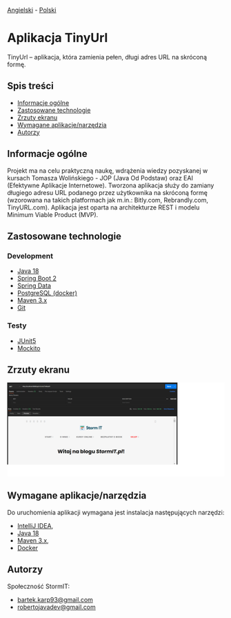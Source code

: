 [Angielski](README.md) - [<ins>Polski</ins>](README.pl.md)

# Aplikacja TinyUrl
TinyUrl – aplikacja, która zamienia pełen, długi adres URL na skróconą formę.

## Spis treści
* [Informacje ogólne](#informacje-ogólne)
* [Zastosowane technologie](#zastosowane-technologie)
* [Zrzuty ekranu](#zrzuty-ekranu)
* [Wymagane aplikacje/narzędzia](#wymagane-aplikacje-narzedzia)
* [Autorzy](#autorzy)

## Informacje ogólne
Projekt ma na celu praktyczną naukę, wdrążenia wiedzy pozyskanej w kursach Tomasza Wolińskiego - JOP (Java Od Podstaw) oraz EAI (Efektywne Aplikacje Internetowe).
Tworzona aplikacja służy do zamiany długiego adresu URL podanego przez użytkownika na skróconą formę (wzorowana na takich platformach jak m.in.: Bitly.com, Rebrandly.com, TinyURL.com).
Aplikacja jest oparta na architekturze REST i modelu Minimum Viable Product (MVP).

## Zastosowane technologie
### Development
- [Java 18](https://openjdk.org/projects/jdk/18/)
- [Spring Boot 2](https://spring.io/projects/spring-boot)
- [Spring Data](https://spring.io/projects/spring-data)
- [PostgreSQL (docker)](https://www.postgresql.org/)
- [Maven 3.x](https://maven.apache.org/)
- [Git](https://git-scm.com/)


### Testy
- [JUnit5](https://junit.org/junit5/)
- [Mockito](https://site.mockito.org/)

## Zrzuty ekranu
![Test redirect](./images/redirect.png)

## Wymagane aplikacje/narzędzia
Do uruchomienia aplikacji wymagana jest instalacja następujących narzędzi:

- [IntelliJ IDEA](https://www.jetbrains.com/idea/),
- [Java 18](https://openjdk.org/projects/jdk/18/)
- [Maven 3.x](https://maven.apache.org/download.cgi),
- [Docker](https://docs.docker.com/get-docker/)

## Autorzy
Społeczność StormIT:
- bartek.karp93@gmail.com
- robertojavadev@gmail.com